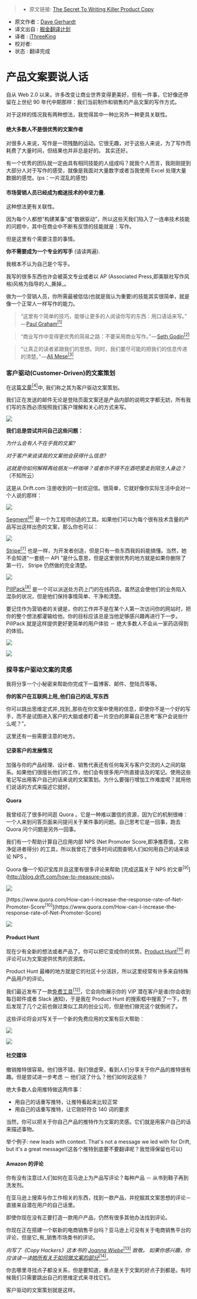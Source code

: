 > * 原文链接: [The Secret To Writing Killer Product Copy](https://mng.lincolnwdaniel.com/the-secret-to-writing-killer-product-copy-4f23b7d0c842#.cdbnonpna)
* 原文作者：[Dave Gerhardt](https://medium.com/@davegerhardt)
* 译文出自 : [掘金翻译计划](https://github.com/xitu/gold-miner)
* 译者 : [iThreeKing](https://github.com/iThreeKing)
* 校对者:
* 状态 :  翻译完成


# 产品文案要说人话


自从 Web 2.0 以来，许多改变让商业世界变得更美好，但有一件事，它好像还停留在上世纪 90 年代中期那样：我们当前制作和销售的产品文案的写作方式。

对于这样的情况我有两种想法，我觉得其中一种比另外一种更具关联性。

#### 绝大多数人不是很优秀的文案作者

对很多人来说，写作是一项残酷的运动。它很无趣，对于这些人来说，为了写作而耗费了大量时间，但结果也并非总是好的。
其实还好。

有一个优秀的团队就一定由具有相同技能的人组成吗？就我个人而言，我刚刚提到大部分人对于写作的感受，就像是我面对大量数字或者当我使用 Excel 处理大量数据的感觉。(ps：一片混乱的感觉)

#### **市场营销人员已经成为痴迷技术的中坚力量.**

这种想法更有关联性。

因为每个人都想“构建某事”或“数据驱动”，所以这些天我们陷入了一连串技术技能的问题中，其中在商业中不断有反馈的技能就是：写作。

但是这里有个需要注意的事情。

**你不需要成为一个专业的写手** (请读两遍).

我根本不认为自己是个写手。

我写的很多东西也许会被英文专业或者以 AP (Associated Press,即美联社写作风格)风格为指导的人_撕掉_。

做为一个营销人员，你所需最被低估(也就是我认为重要)的技能其实很简单，就是像一个正常人一样写作的能力。

> “这里有个简单的技巧，能够让更多的人阅读你写的东西：用口语话来写。” — [Paul Graham<sup class="readableLinkFootnote">[1]</sup>](https://medium.com/u/1753cee1bce5)

> “商业写作中变得更优秀的简易之路：不要采用商业写作。” — [Seth Godin<sup class="readableLinkFootnote">[2]</sup>](https://medium.com/u/f9ac9806e153)

> “让真正的读者紧跟我们的思想。同时，我们要尽可能的把我们的信息传递的清楚。” — [Ali Mese<sup class="readableLinkFootnote">[3]</sup>](https://medium.com/u/d43c46db5b92)

### 客户驱动(Customer-Driven)的文案策划

在这篇[文章<sup class="readableLinkFootnote">[4]</sup>](http://blog.drift.com/)中, 我们称之其为客户驱动文案策划。

我们正在发送的邮件无论是登陆页面文案还是产品内部的说明文字都无妨，所有我们写的东西必须按照我们客户理解和关心的方式来写。

![](https://cdn-images-1.medium.com/max/800/1*z8qq6Ibom4R_M7xg89lusg.png)

**我们总是尝试并问自己这些问题：**

_为什么会有人不在乎我的文案?_

_对于客户来说读我的文案他会获得什么信息?_

_这就是你如何解释再给朋友一杯咖啡？或者你不得不在酒吧里走到陌生人身边？_ （不知所云）

这是从 Drift.com 注册收到的一封欢迎信。很简单，它就好像你实际生活中会对一个人说的那样：

![](https://cdn-images-1.medium.com/max/800/1*P2hpXwAJCDMQe-md9nEang.png)

[Segment<sup class="readableLinkFootnote">[6]</sup>](https://segment.com/) 是一个为工程师创造的工具。如果他们可以为每个很有技术含量的产品写出这样出色的文案，那么你也可以：

![](https://cdn-images-1.medium.com/max/800/1*PD8XfjXbB2SHTNFVUVA3Iw.png)

[Stripe<sup class="readableLinkFootnote">[7]</sup>](https://stripe.com/) 也是一样，为开发者创造，但是只有一些东西我妈妈能搞懂。当然，她不会知道“一套统一 API ”是什么意思，但是这里很优秀的地方就是如果你删除了第一行， Stripe 仍然做的完全清楚。

![](https://cdn-images-1.medium.com/max/800/1*oOzb3Ldce8uu1hll-sBqmg.png)

[PillPack<sup class="readableLinkFootnote">[8]</sup>](https://www.pillpack.com/) 是一个可以派送处方药上门的在线药店。虽然这会使他们的业务陷入混杂的状况，但是他们保持事情简单、干净和清楚。

要记住作为营销者的关键是，你的工作并不是在某个人第一次访问你的网站时，把你的整个想法都灌输给他。你的目标应该总是当他足够感兴趣再进行下一步。PillPack 就是这样提供更好更简单的用户体验 － 绝大多数人不会从一家药店得到的体验。

![](https://cdn-images-1.medium.com/max/800/1*TvJkUD1Yh4el6OpIHZbuaA.png)

![](https://cdn-images-1.medium.com/max/800/1*oBhqDdpheneEEZGP53rsug.png)

### 探寻客户驱动文案的灵感

我将分享一个小秘密来帮助你完成下一篇博客、邮件、登陆页等等。

**你的客户在互联网上用_他们自己的话_写东西**

你可以跳出思维定式并_找到_那些在你文案中使用的信息，即使你不是一个好的写手，而不是试图进入客户的大脑或者盯着一片空白的屏幕自己思考“客户会说些什么呢？”。

这里还有一些需要注意的地方。

#### 记录客户的发展情况

加强与你的产品经理、设计者、销售代表还有任何每天与客户交流的人之间的联系。如果他们很擅长他们的工作，他们会有很多用户所直接谈及的笔记。使用这些笔记写出用客户自己的话来说的文案策划。为什么要强行增加工作难度呢？就用他们说话的方式来描述它就好。

#### Quora

我曾经花了很多时间逛 Quora 。它是一种难以置信的资源，因为它的机制很棒：一个人来到问答页面来问提问关于某件事的问题。自己思考它是一回事，跑去 Quora 问个问题是另外一回事。

我们有一个帮助计算自己应用内部 NPS (Net Promoter Score,即净推荐值，又称净促进者得分) 的工具，所以我曾花了很多时间试图查明人们如何用自己的话来谈论 NPS 。

Quora 像一个知识宝库并且这里有很多评论来帮助 [完成这篇关于 NPS 的文章<sup class="readableLinkFootnote">[9]</sup>] (http://blog.drift.com/how-to-measure-nps)。

![](https://cdn-images-1.medium.com/max/800/1*6IE0XgdoE_5kHqVsJstQHw.png)

<figcaption>[https://www.quora.com/How-can-I-increase-the-response-rate-of-Net-Promoter-Score<sup class="readableLinkFootnote">[10]</sup>](https://www.quora.com/How-can-I-increase-the-response-rate-of-Net-Promoter-Score)</figcaption>

![](https://cdn-images-1.medium.com/max/800/1*H53Xv24OI2rdMr5teK08kQ.png)

#### Product Hunt

现在少有全新的想法或者产品了。你可以把它变成你的优势。[Product Hunt<sup class="readableLinkFootnote">[11]</sup>](https://medium.com/u/b8b4445269d0) 的评论可以为文案提供优秀的资源库。

Product Hunt 最棒的地方就是它的社区十分活跃，所以这里经常有许多来自特殊产品用户的评论。

我们最近发布了一款[免费工具<sup class="readableLinkFootnote">[12]</sup>](http://www.drift.com/daily)，它会向你展示你的 VIP 潜在客户是谁(你会收到每日邮件或者 Slack 通知)，于是我在 Product Hunt 的搜索框中搜索了一下，然后发现了几个之前也做过类似工具的创业公司，但是他们做完这个就倒闭了。

这些评论将会对写关于一个新的免费应用的文案有巨大帮助：

![](https://cdn-images-1.medium.com/max/800/1*vUiPtTBI5nIhIzS0DWLk2Q.png)

![](https://cdn-images-1.medium.com/max/800/1*53Uv1idisFryFun56nBuFg.png)

#### 社交媒体

撤销推特很容易。他们很不错，我们很虚荣，看到人们分享关于你产品的推特很有趣。但是尝试进一步考虑 － 他们说了什么？他们如何说这些？

绝大多数人会用推特做这两件事：

*   用自己的话重写推特，让推特看起来比较正常
*   用自己的话重写推特，让它刚好符合 140 词的要求

当然，你可以把关于你自己产品的推特作为文案的灵感。它们就是用客户自己的话来描述事物。

举个例子: new leads with context. That's not a message we led with for Drift, but it's a great message!(这各个推特到底要不要翻译呢？我觉得保留也可以)

#### Amazon 的评论

你有没有注意过人们如何在亚马逊上为产品写评论？每种产品 － 从书到鞋子再到洗发剂。

在亚马逊上搜索与你工作相关的东西，找到一款产品，并挖掘其文案思想的评论－直接来自潜在用户的自己话里。

即使你现在没有正要打造一款用户产品，仍然有很多其他办法找到评论。

你现在正在搭建一个崭新的电商销售平台吗？亚马逊上可没有关于电商销售平台的评论，但是它_有_销售市场类书的评论。

_向写了《Copy Hackers》这本书的_ [_Joanna Wiebe_<sup class="readableLinkFootnote">[13]</sup>](https://medium.com/u/58a844d8d962) _致敬。_ _如果你感兴趣，你应该读一读_[_她所有关于如何做文案的部分_<sup class="readableLinkFootnote">[14]</sup>](https://copyhackers.com/2014/10/amazon-review-mining/)_。_

你去哪里寻找点子都没关系，但是要知道，重点是关于文案的好点子到都是。有时候我们只需要跳出自己的思维定式来寻找它们。

客户驱动的文案策划就是这样。
